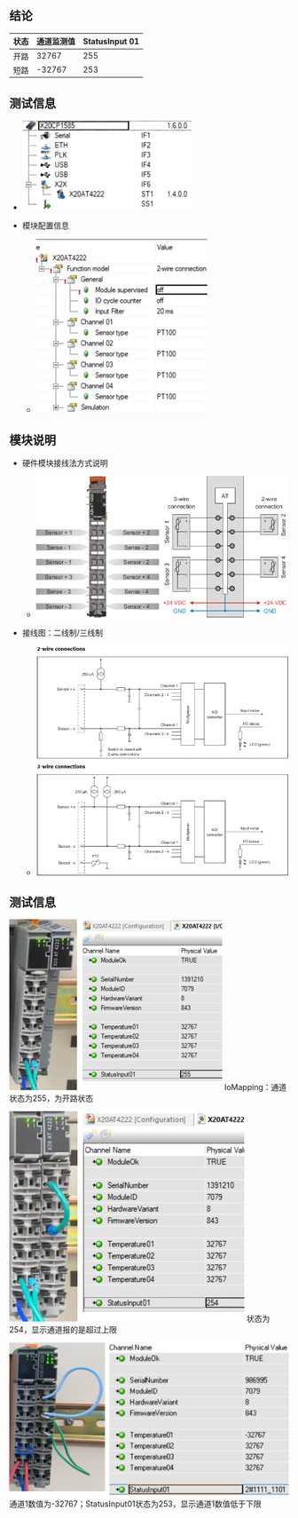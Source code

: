 ## 结论

|状态 |通道监测值|   StatusInput 01   |
|:-----|:-----|:-----|
|开路|32767|255|
|短路 |-32767|253|
## 测试信息
- ![](FILES/018温度测量模块X20AT4222不同接线下通道信息/image-20230610151847242.png)

- 模块配置信息
    - ![](FILES/018温度测量模块X20AT4222不同接线下通道信息/image-20230610151917003.png)
## 模块说明
- 硬件模块接线法方式说明
    - ![](FILES/018温度测量模块X20AT4222不同接线下通道信息/image-20230610152308658.png)

- 接线图：二线制/三线制
    - ![](FILES/018温度测量模块X20AT4222不同接线下通道信息/image-20230610152341446.png)


## 测试信息
![](FILES/018温度测量模块X20AT4222不同接线下通道信息/image-20230610152720511.png)
IoMapping：通道状态为255，为开路状态

![](FILES/018温度测量模块X20AT4222不同接线下通道信息/image-20230610152759196.png)
状态为254，显示通道报的是超过上限

![](FILES/018温度测量模块X20AT4222不同接线下通道信息/image-20230610152855813.png)
通道1数值为-32767；StatusInput01状态为253，显示通道1数值低于下限



